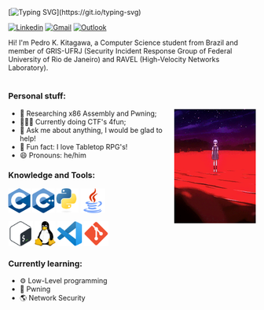 [![Typing SVG](https://readme-typing-svg.demolab.com?font=Fira+Code&size=25&pause=1000&color=35F702&random=false&width=435&lines=hello%2C+fellow+human;this+is+k1sta;nice+to+meet+you!)](https://git.io/typing-svg)

[![Linkedin](https://img.shields.io/badge/-LinkedIn-blue?style=flat&logo=Linkedin&logoColor=white)](https://www.linkedin.com/in/pedro-kitagawa/)
[![Gmail](https://img.shields.io/badge/-Gmail-c14438?style=flat&logo=Gmail&logoColor=white)](mailto:pedrokurykita@gmail.com)
[![Outlook](https://img.shields.io/badge/-Outlook-0078D4?style=flat&logo=Microsoft-Outlook&logoColor=white)](mailto:pedrokitagawa@hotmail.com.br)

<p>
  Hi! I'm Pedro K. Kitagawa, a Computer Science student from Brazil and member of GRIS-UFRJ (Security Incident Response Group of Federal University of Rio de Janeiro) and RAVEL (High-Velocity Networks Laboratory).
</p>

#

### Personal stuff:

<img width="33%" align="right" alt="Github" src="images/rei-floating2.gif" />

- 🔬 Researching x86 Assembly and Pwning;
- 👨🏽‍💻 Currently doing CTF's 4fun;
- 💬 Ask me about anything, I would be glad to help!
- 🎲 Fun fact: I love Tabletop RPG's!
- 😄 Pronouns: he/him



### Knowledge and Tools:

  <code><img title="C" height="50" src="images/c.png"></code>
  <code><img title="C++" height="50" src="images/c++.png"></code>
  <code><img title="Python" height="50" src="images/python.svg"></code>
  <code><img title="Java" height="50" src="images/java.svg"></code>
  
  <code><img title="Bash" height="50" src="images/bash.svg"></code>
  <code><img title="Linux" height="50" src="images/Tux.svg"></code>
  <code><img title="Visual Studio Code" height="50" src="images/vscode.png"></code>
  <code><img title="GIT" height="50" src="images/git.png"></code>

### Currently learning:
- ⚙️ Low-Level programming
- 💾 Pwning
- 🌎 Network Security




<!--
**k1sta/k1sta** is a ✨ _special_ ✨ repository because its `README.md` (this file) appears on your GitHub profile.

Here are some ideas to get you started:

- 🔭 I’m currently working on ...
- 🌱 I’m currently learning ...
- 👯 I’m looking to collaborate on ...
- 🤔 I’m looking for help with ...
- 💬 Ask me about ...
- 📫 How to reach me: ...
- 😄 Pronouns: ...
- ⚡ Fun fact: ...
-->
